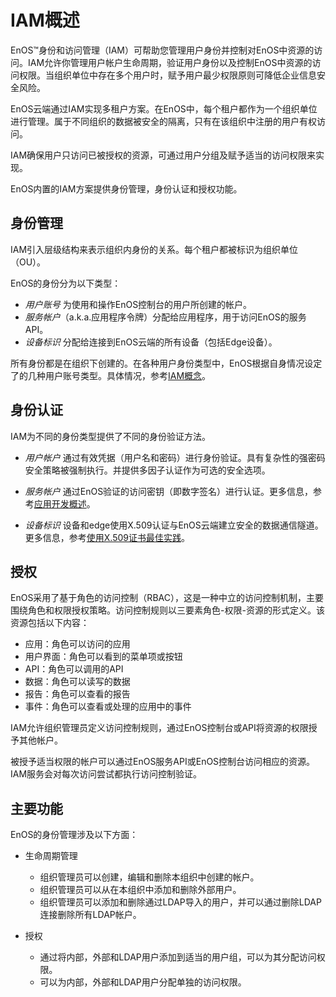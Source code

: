 # IAM概述

EnOS™身份和访问管理（IAM）可帮助您管理用户身份并控制对EnOS中资源的访问。IAM允许你管理用户帐户生命周期，验证用户身份以及控制EnOS中资源的访问权限。当组织单位中存在多个用户时，赋予用户最少权限原则可降低企业信息安全风险。

EnOS云端通过IAM实现多租户方案。在EnOS中，每个租户都作为一个组织单位进行管理。属于不同组织的数据被安全的隔离，只有在该组织中注册的用户有权访问。

IAM确保用户只访问已被授权的资源，可通过用户分组及赋予适当的访问权限来实现。

EnOS内置的IAM方案提供身份管理，身份认证和授权功能。

## 身份管理<identity>

IAM引入层级结构来表示组织内身份的关系。每个租户都被标识为组织单位（OU）。

EnOS的身份分为以下类型：
 -  _用户账号_ 为使用和操作EnOS控制台的用户所创建的帐户。
 -  _服务帐户_（a.k.a.应用程序令牌）分配给应用程序，用于访问EnOS的服务API。
 -  _设备标识_ 分配给连接到EnOS云端的所有设备（包括Edge设备）。

所有身份都是在组织下创建的。在各种用户身份类型中，EnOS根据自身情况设定了的几种用户账号类型。具体情况，参考[IAM概念](iam_concepts)。

## 身份认证<authentication>

IAM为不同的身份类型提供了不同的身份验证方法。

 - _用户帐户_ 通过有效凭据（用户名和密码）进行身份验证。具有复杂性的强密码安全策略被强制执行。并提供多因子认证作为可选的安全选项。

 - _服务帐户_ 通过EnOS验证的访问密钥（即数字签名）进行认证。更多信息，参考[应用开发概述](https://www.envisioniot.com/docs/app-development/zh_CN/latest/app_dev_overview.html)。

 - _设备标识_ 设备和edge使用X.509认证与EnOS云端建立安全的数据通信隧道。更多信息，参考[使用X.509证书最佳实践](https://www.envisioniot.com/docs/enos/zh_CN/latest/security/x509_ca/secure_communication_iothub.html)。

## 授权<authorization>

EnOS采用了基于角色的访问控制（RBAC），这是一种中立的访问控制机制，主要围绕角色和权限授权策略。访问控制规则以三要素角色-权限-资源的形式定义。该资源包括以下内容：

- 应用：角色可以访问的应用
- 用户界面：角色可以看到的菜单项或按钮
- API：角色可以调用的API
- 数据：角色可以读写的数据
- 报告：角色可以查看的报告
- 事件：角色可以查看或处理的应用中的事件


IAM允许组织管理员定义访问控制规则，通过EnOS控制台或API将资源的权限授予其他帐户。

被授予适当权限的帐户可以通过EnOS服务API或EnOS控制台访问相应的资源。IAM服务会对每次访问尝试都执行访问控制验证。

## 主要功能<keyfunctionality>

EnOS的身份管理涉及以下方面：

- 生命周期管理

  + 组织管理员可以创建，编辑和删除本组织中创建的帐户。
  + 组织管理员可以从在本组织中添加和删除外部用户。
  + 组织管理员可以添加和删除通过LDAP导入的用户，并可以通过删除LDAP连接删除所有LDAP帐户。

- 授权

  + 通过将内部，外部和LDAP用户添加到适当的用户组，可以为其分配访问权限。
  + 可以为内部，外部和LDAP用户分配单独的访问权限。
